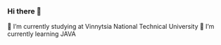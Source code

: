 ### Hi there 👋
🔭 I’m currently studying at Vinnytsia National Technical University
🌱 I’m currently learning JAVA

<!--
**melchenko/melchenko** is a ✨ _special_ ✨ repository because its `README.md` (this file) appears on your GitHub profile.

Here are some ideas to get you started:

- 🔭 I’m currently studying at Vinnytsia National Technical University
- 🌱 I’m currently learning JAVA
- 👯 I’m looking for a job
- 📫 How to reach me: 3360333@gmail.com
-->
